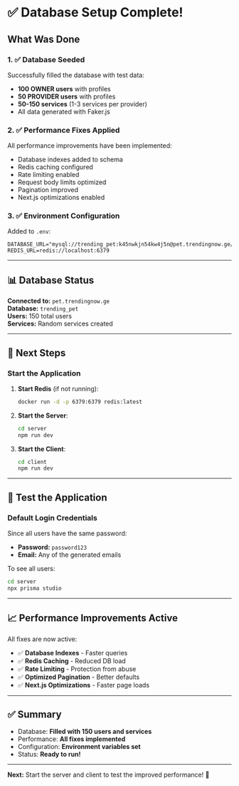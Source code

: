 # ✅ Database Setup Complete!

## What Was Done

### 1. ✅ Database Seeded
Successfully filled the database with test data:
- **100 OWNER users** with profiles
- **50 PROVIDER users** with profiles
- **50-150 services** (1-3 services per provider)
- All data generated with Faker.js

### 2. ✅ Performance Fixes Applied
All performance improvements have been implemented:
- Database indexes added to schema
- Redis caching configured
- Rate limiting enabled
- Request body limits optimized
- Pagination improved
- Next.js optimizations enabled

### 3. ✅ Environment Configuration
Added to `.env`:
```env
DATABASE_URL="mysql://trending_pet:k45nwkjn54kw4j5n@pet.trendingnow.ge/trending_pet"
REDIS_URL=redis://localhost:6379
```

---

## 📊 Database Status

**Connected to:** `pet.trendingnow.ge`  
**Database:** `trending_pet`  
**Users:** 150 total users  
**Services:** Random services created

---

## 🚀 Next Steps

### Start the Application

1. **Start Redis** (if not running):
   ```bash
   docker run -d -p 6379:6379 redis:latest
   ```

2. **Start the Server**:
   ```bash
   cd server
   npm run dev
   ```

3. **Start the Client**:
   ```bash
   cd client
   npm run dev
   ```

---

## 🧪 Test the Application

### Default Login Credentials
Since all users have the same password:
- **Password:** `password123`
- **Email:** Any of the generated emails

To see all users:
```bash
cd server
npx prisma studio
```

---

## 📈 Performance Improvements Active

All fixes are now active:
- ✅ **Database Indexes** - Faster queries
- ✅ **Redis Caching** - Reduced DB load
- ✅ **Rate Limiting** - Protection from abuse
- ✅ **Optimized Pagination** - Better defaults
- ✅ **Next.js Optimizations** - Faster page loads

---

## ✅ Summary

- Database: **Filled with 150 users and services**
- Performance: **All fixes implemented**
- Configuration: **Environment variables set**
- Status: **Ready to run!**

---

**Next:** Start the server and client to test the improved performance! 🚀

